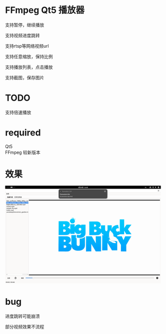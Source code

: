 # FFmpeg Qt5 播放器
支持暂停，继续播放 

支持视频进度跳转 

支持rtsp等网络视频url 

支持任意缩放，保持比例 

支持播放列表，点击播放

支持截图，保存图片

# TODO
支持倍速播放

# required 
Qt5  
FFmpeg 较新版本 

# 效果
![view](img.png)

# bug
进度跳转可能崩溃

部分视频效果不流程